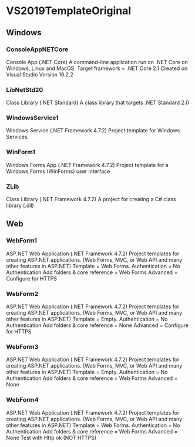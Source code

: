 # VS2019TemplateOriginal
## Windows
### ConsoleAppNETCore
Console App (.NET Core)
A command-line application run on .NET Core on Windows, Linux and MacOS.
Target framework = .NET Core 2.1
Created on Visual Studio Version 16.2.2

### LibNetStd20
Class Library (.NET Standard)
A class library that targets .NET Standard 2.0

### WindowsService1
Windows Service (.NET Framework 4.7.2)
Project template for Windows Services.


### WinForm1
Windows Forms App (.NET Framework 4.7.2)
Project template for a Windows Forms (WinForms) user interface

### ZLib
Class Library (.NET Framework 4.7.2)
A project for creating a C# class library (.dll)



## Web
### WebForm1
ASP.NET Web Application (.NET Framework 4.7.2)
Project templates for creating ASP.NET applications. (Web Forms, MVC, or Web API and many other features in ASP.NET)
Template = Web Forms.
Authentication = No Authentication
Add folders & core reference = Web Forms
Advanced = Configure for HTTPS

### WebForm2
ASP.NET Web Application (.NET Framework 4.7.2)
Project templates for creating ASP.NET applications. (Web Forms, MVC, or Web API and many other features in ASP.NET)
Template = Empty.
Authentication = No Authentication
Add folders & core reference = None
Advanced = Configure for HTTPS

### WebForm3
ASP.NET Web Application (.NET Framework 4.7.2)
Project templates for creating ASP.NET applications. (Web Forms, MVC, or Web API and many other features in ASP.NET)
Template = Empty.
Authentication = No Authentication
Add folders & core reference = Web Forms
Advanced = None

### WebForm4
ASP.NET Web Application (.NET Framework 4.7.2)
Project templates for creating ASP.NET applications. (Web Forms, MVC, or Web API and many other features in ASP.NET)
Template = Web Forms.
Authentication = No Authentication
Add folders & core reference = Web Forms
Advanced = None
Test with Http ok (NOT HTTPS)


